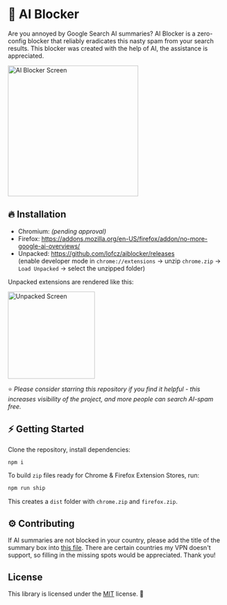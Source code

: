# 🚫 AI Blocker

Are you annoyed by Google Search AI summaries? AI Blocker is a zero-config blocker that reliably eradicates this nasty spam from your search results.
This blocker was created with the help of AI, the assistance is appreciated.

<img height="300" src="https://github.com/user-attachments/assets/d2e8edb6-9b45-4593-999e-445295c4e9c6" alt="AI Blocker Screen" />

## 🔥 Installation

- Chromium: _(pending approval)_
- Firefox: https://addons.mozilla.org/en-US/firefox/addon/no-more-google-ai-overviews/
- Unpacked: https://github.com/lofcz/aiblocker/releases  
(enable developer mode in `chrome://extensions` → unzip `chrome.zip` → `Load Unpacked` → select the unzipped folder)

Unpacked extensions are rendered like this:

<img height="200" src="https://github.com/user-attachments/assets/d38215f1-417f-484f-b584-f0b304c6b446" alt="Unpacked Screen" />


⭐ _Please consider starring this repository if you find it helpful - this increases visibility of the project, and more people can search AI-spam free._

## ⚡ Getting Started

Clone the repository, install dependencies:
```bash
npm i
```

To build `zip` files ready for Chrome & Firefox Extension Stores, run:
```bash
npm run ship
```

This creates a `dist` folder with `chrome.zip` and `firefox.zip`.

## ⚙️ Contributing

If AI summaries are not blocked in your country, please add the title of the summary box into [this file](https://github.com/lofcz/aiblocker/blob/master/src/common/patterns.js). There are certain countries my VPN doesn't support, so filling in the missing spots would be appreciated. Thank you!

## License

This library is licensed under the [MIT](https://github.com/lofcz/aiblocker/blob/master/LICENSE) license. 💜
